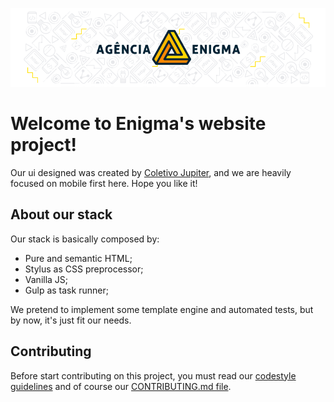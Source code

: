 ![Agência Enigma](https://github.com/agencia-enigma/Enigma-Simulacrum/blob/master/banner.png)

# Welcome to Enigma's website project!

Our ui designed was created by [Coletivo Jupiter](https://www.behance.net/jupitercoletivo), and we are heavily focused on mobile first here. Hope you like it!

## About our stack
Our stack is basically composed by:

- Pure and semantic HTML;
- Stylus as CSS preprocessor;
- Vanilla JS;
- Gulp as task runner;

We pretend to implement some template engine and automated tests, but by now, it's just fit our needs.

## Contributing
Before start contributing on this project, you must read our [codestyle guidelines](https://github.com/agencia-enigma/codestyle) and of course our [CONTRIBUTING.md file](https://github.com/agencia-enigma/agencia-enigma.github.io/blob/master/CONTRIBUTING.md).
